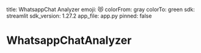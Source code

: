 title: WhatsappChat Analyzer
emoji: 😻
colorFrom: gray
colorTo: green
sdk: streamlit
sdk_version: 1.27.2
app_file: app.py
pinned: false
# WhatsappChatAnalyzer
